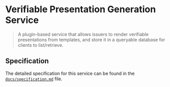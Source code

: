 # Verifiable Presentation Generation Service

> A plugin-based service that allows issuers to render verifiable presentations
> from templates, and store it in a queryable database for clients to
> list/retrieve.

## Specification

The detailed specification for this service can be found in the
[`docs/specification.md`](docs/specification.md) file.

